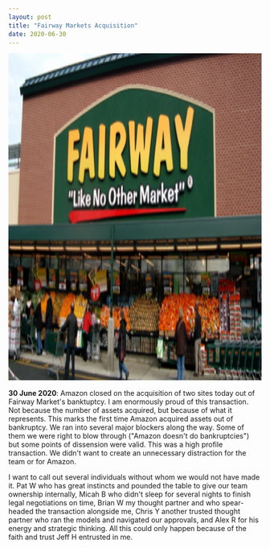 ```yaml
---
layout: post
title: "Fairway Markets Acquisition"
date: 2020-06-30
---
```


<p><img src="/static/img/Fairway.png" width="650" height="650"></p>
							
<p><b>30 June 2020</b>: Amazon closed on the acquisition of two sites today out of Fairway Market's banktuptcy.  
I am enormously proud of this transaction.  Not because the number of assets acquired, but because 
				of what it represents.  This marks the first time Amazon acquired assets out of bankruptcy. 
				We ran into several major blockers along the way.  Some of them we were right to blow through 
				("Amazon doesn't do bankruptcies") but some points of dissension were valid.  This was a high profile transaction.  We didn't want to
				create an unnecessary distraction for the team or for Amazon.
				</p>
<p> I want to call out several individuals without whom
				we would not have made it.  Pat W who has great instincts and pounded the table to give our team ownership
				internally, Micah B who didn't sleep for several nights to finish legal negotiations on time, Brian W my thought 
				partner and who spear-headed the transaction alongside me, Chris Y another trusted thought partner who ran the 
				models and navigated our approvals, and Alex R for his energy and strategic thinking.  All this could only 
				happen because of the faith and trust Jeff H entrusted in me. 

</p>					
